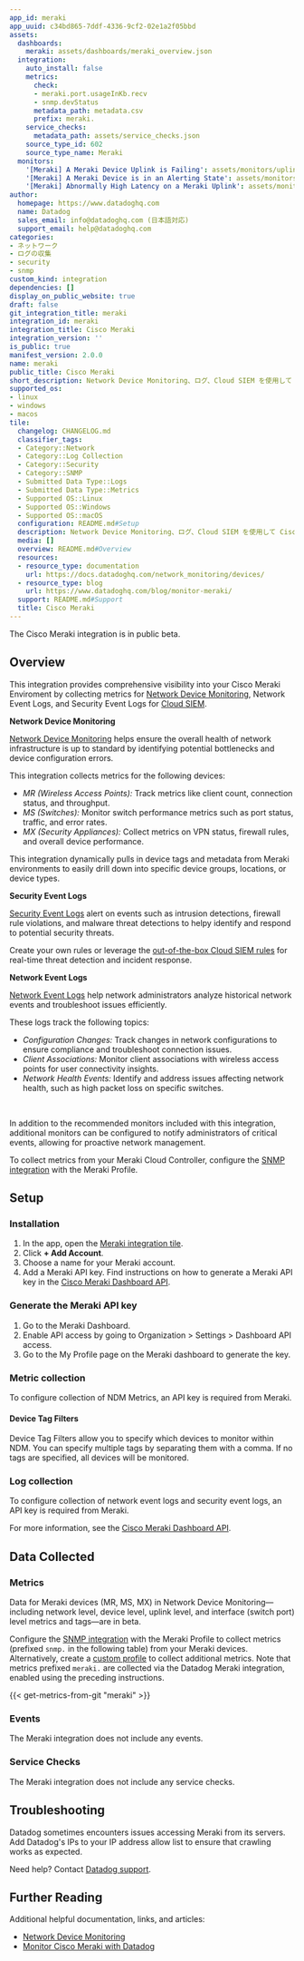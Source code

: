 ```yaml
---
app_id: meraki
app_uuid: c34bd865-7ddf-4336-9cf2-02e1a2f05bbd
assets:
  dashboards:
    meraki: assets/dashboards/meraki_overview.json
  integration:
    auto_install: false
    metrics:
      check:
      - meraki.port.usageInKb.recv
      - snmp.devStatus
      metadata_path: metadata.csv
      prefix: meraki.
    service_checks:
      metadata_path: assets/service_checks.json
    source_type_id: 602
    source_type_name: Meraki
  monitors:
    '[Meraki] A Meraki Device Uplink is Failing': assets/monitors/uplink_device_is_failing.json
    '[Meraki] A Meraki Device is in an Alerting State': assets/monitors/device_is_in_alert_state.json
    '[Meraki] Abnormally High Latency on a Meraki Uplink': assets/monitors/high_latency_on_uplink.json
author:
  homepage: https://www.datadoghq.com
  name: Datadog
  sales_email: info@datadoghq.com (日本語対応)
  support_email: help@datadoghq.com
categories:
- ネットワーク
- ログの収集
- security
- snmp
custom_kind: integration
dependencies: []
display_on_public_website: true
draft: false
git_integration_title: meraki
integration_id: meraki
integration_title: Cisco Meraki
integration_version: ''
is_public: true
manifest_version: 2.0.0
name: meraki
public_title: Cisco Meraki
short_description: Network Device Monitoring、ログ、Cloud SIEM を使用して Cisco Meraki 環境を監視する
supported_os:
- linux
- windows
- macos
tile:
  changelog: CHANGELOG.md
  classifier_tags:
  - Category::Network
  - Category::Log Collection
  - Category::Security
  - Category::SNMP
  - Submitted Data Type::Logs
  - Submitted Data Type::Metrics
  - Supported OS::Linux
  - Supported OS::Windows
  - Supported OS::macOS
  configuration: README.md#Setup
  description: Network Device Monitoring、ログ、Cloud SIEM を使用して Cisco Meraki 環境を監視する
  media: []
  overview: README.md#Overview
  resources:
  - resource_type: documentation
    url: https://docs.datadoghq.com/network_monitoring/devices/
  - resource_type: blog
    url: https://www.datadoghq.com/blog/monitor-meraki/
  support: README.md#Support
  title: Cisco Meraki
---
```


<!--  SOURCED FROM https://github.com/DataDog/integrations-internal-core -->
<div class="alert alert-info">The Cisco Meraki integration is in public beta.</div>

## Overview

This integration provides comprehensive visibility into your Cisco Meraki Enviroment by collecting metrics for [Network Device Monitoring][1], Network Event Logs, and Security Event Logs for [Cloud SIEM][2].

**Network Device Monitoring**

[Network Device Monitoring][1] helps ensure the overall health of network infrastructure is up to standard by identifying potential bottlenecks and device configuration errors.

This integration collects metrics for the following devices:

* _MR (Wireless Access Points):_ Track metrics like client count, connection status, and throughput.
* _MS (Switches):_ Monitor switch performance metrics such as port status, traffic, and error rates.
* _MX (Security Appliances):_ Collect metrics on VPN status, firewall rules, and overall device performance.

This integration dynamically pulls in device tags and metadata from Meraki environments to easily drill down into specific device groups, locations, or device types.

**Security Event Logs**

[Security Event Logs][3] alert on events such as intrusion detections, firewall rule violations, and malware threat detections to helpy identify and respond to potential security threats.

Create your own rules or leverage the [out-of-the-box Cloud SIEM rules][4] for real-time threat detection and incident response.

**Network Event Logs**

[Network Event Logs][5] help network administrators analyze historical network events and troubleshoot issues efficiently.

These logs track the following topics:

* _Configuration Changes:_ Track changes in network configurations to ensure compliance and troubleshoot connection issues.
* _Client Associations:_ Monitor client associations with wireless access points for user connectivity insights.
* _Network Health Events:_ Identify and address issues affecting network health, such as high packet loss on specific switches.

<br />

In addition to the recommended monitors included with this integration, additional monitors can be configured to notify administrators of critical events, allowing for proactive network management.

To collect metrics from your Meraki Cloud Controller, configure the [SNMP integration][6] with the Meraki Profile.


## Setup

### Installation

1. In the app, open the [Meraki integration tile][7].
1. Click **+ Add Account**.
1. Choose a name for your Meraki account.
1. Add a Meraki API key. Find instructions on how to generate a Meraki API key in the [Cisco Meraki Dashboard API][8].

### Generate the Meraki API key

1. Go to the Meraki Dashboard.
2. Enable API access by going to Organization > Settings > Dashboard API access.
3. Go to the My Profile page on the Meraki dashboard to generate the key.

### Metric collection

To configure collection of NDM Metrics, an API key is required from Meraki.

#### Device Tag Filters

Device Tag Filters allow you to specify which devices to monitor
within NDM. You can specify multiple tags by separating them
with a comma. If no tags are specified, all devices will be
monitored.

### Log collection

To configure collection of network event logs and security event logs, an API key is required from Meraki.

For more information, see the [Cisco Meraki Dashboard API][9].

## Data Collected

### Metrics

<div class="alert alert-info">Data for Meraki devices (MR, MS, MX) in Network Device Monitoring—including network level, device level, uplink level, and interface (switch port) level metrics and tags—are in beta.</div>

Configure the [SNMP integration][6] with the Meraki Profile to collect metrics (prefixed `snmp.` in the following table) from your Meraki devices. Alternatively, create a [custom profile][10] to collect additional metrics. Note that metrics prefixed `meraki.` are collected via the Datadog Meraki integration, enabled using the preceding instructions.

{{< get-metrics-from-git "meraki" >}}

### Events

The Meraki integration does not include any events.

### Service Checks

The Meraki integration does not include any service checks.

## Troubleshooting
Datadog sometimes encounters issues accessing Meraki from its servers. Add Datadog's IPs to your IP address allow list to ensure that crawling works as expected.

Need help? Contact [Datadog support][11].

## Further Reading

Additional helpful documentation, links, and articles:

- [Network Device Monitoring][12]
- [Monitor Cisco Meraki with Datadog][13]

[1]: https://app.datadoghq.com/devices
[2]: https://app.datadoghq.com/security/home
[3]: https://developer.cisco.com/meraki/api/get-network-appliance-security-events/
[4]: https://app.datadoghq.com/logs/pipelines?search=meraki
[5]: https://developer.cisco.com/meraki/api/get-network-events/
[6]: https://docs.datadoghq.com/ja/integrations/snmp/
[7]: https://app.datadoghq.com/integrations/meraki
[8]: https://documentation.meraki.com/zGeneral_Administration/Other_Topics/The_Cisco_Meraki_Dashboard_API
[9]: https://documentation.meraki.com/General_Administration/Other_Topics/Cisco_Meraki_Dashboard_API#Enable_API_access
[10]: https://docs.datadoghq.com/ja/network_monitoring/devices/guide/build-ndm-profile/
[11]: https://docs.datadoghq.com/ja/help/
[12]: https://docs.datadoghq.com/ja/network_monitoring/devices/
[13]: https://www.datadoghq.com/blog/monitor-meraki/